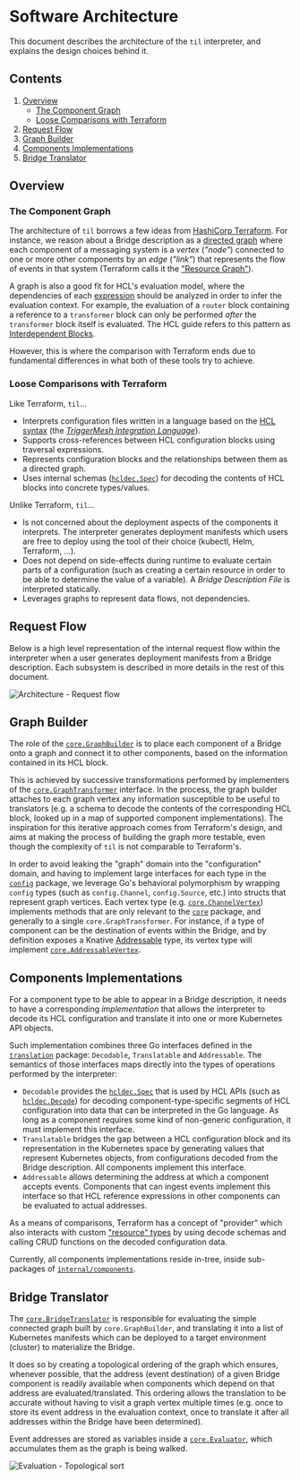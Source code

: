 # Software Architecture

This document describes the architecture of the `til` interpreter, and explains the design choices behind it.

## Contents

1. [Overview](#overview)
   * [The Component Graph](#the-component-graph)
   * [Loose Comparisons with Terraform](#loose-comparisons-with-terraform)
1. [Request Flow](#request-flow)
1. [Graph Builder](#graph-builder)
1. [Components Implementations](#components-implementations)
1. [Bridge Translator](#bridge-translator)

## Overview

### The Component Graph

The architecture of `til` borrows a few ideas from [HashiCorp Terraform][tf-arch]. For instance, we reason about a
Bridge description as a [directed graph][wiki-graph] where each component of a messaging system is a _vertex_ (_"node"_)
connected to one or more other components by an _edge_ (_"link"_) that represents the flow of events in that system
(Terraform calls it the ["Resource Graph"][tf-graph]).

A graph is also a good fit for HCL's evaluation model, where the dependencies of each [expression][hcl-expr] should be
analyzed in order to infer the evaluation context. For example, the evaluation of a `router` block containing a
reference to a `transformer` block can only be performed _after_ the `transformer` block itself is evaluated. The HCL
guide refers to this pattern as [Interdependent Blocks][hcl-idpblk].

However, this is where the comparison with Terraform ends due to fundamental differences in what both of these tools try
to achieve.

### Loose Comparisons with Terraform

Like Terraform, `til`...

* Interprets configuration files written in a language based on the [HCL syntax][hcl-spec] (the [_TriggerMesh
  Integration Language_][til-spec]).
* Supports cross-references between HCL configuration blocks using traversal expressions.
* Represents configuration blocks and the relationships between them as a directed graph.
* Uses internal schemas ([`hcldec.Spec`][hcldec-spec]) for decoding the contents of HCL blocks into concrete
  types/values.

Unlike Terraform, `til`...

* Is not concerned about the deployment aspects of the components it interprets. The interpreter generates deployment
  manifests which users are free to deploy using the tool of their choice (kubectl, Helm, Terraform, ...).
* Does not depend on side-effects during runtime to evaluate certain parts of a configuration (such as creating a
  certain resource in order to be able to determine the value of a variable). A _Bridge Description File_ is interpreted
  statically.
* Leverages graphs to represent data flows, not dependencies.

## Request Flow

Below is a high level representation of the internal request flow within the interpreter when a user generates
deployment manifests from a Bridge description. Each subsystem is described in more details in the rest of this
document.

![Architecture - Request flow][arch-graph]

## Graph Builder

The role of the [`core.GraphBuilder`][pkgcore-graphb] is to place each component of a Bridge onto a graph and connect it
to other components, based on the information contained in its HCL block. 

This is achieved by successive transformations performed by implementers of the
[`core.GraphTransformer`][pkgcore-grapht] interface. In the process, the graph builder attaches to each graph vertex any
information susceptible to be useful to translators (e.g. a schema to decode the contents of the corresponding HCL
block, looked up in a map of supported component implementations). The inspiration for this iterative approach comes
from Terraform's design, and aims at making the process of building the graph more testable, even though the complexity
of `til` is not comparable to Terraform's.

In order to avoid leaking the "graph" domain into the "configuration" domain, and having to implement large interfaces
for each type in the [`config`][pkgconfig] package, we leverage Go's behavioral polymorphism by wrapping `config` types
(such as `config.Channel`, `config.Source`, etc.) into structs that represent graph vertices. Each vertex type (e.g.
[`core.ChannelVertex`][pkgcore-chvrtx]) implements methods that are only relevant to the [`core`][pkgcore] package, and
generally to a single `core.GraphTransformer`. For instance, if a type of component can be the destination of events
within the Bridge, and by definition exposes a Knative [Addressable][kn-addr] type, its vertex type will implement
[`core.AddressableVertex`][pkgcore-addrvrtx].

## Components Implementations

For a component type to be able to appear in a Bridge description, it needs to have a corresponding _implementation_
that allows the interpreter to decode its HCL configuration and translate it into one or more Kubernetes API objects.

Such implementation combines three Go interfaces defined in the [`translation`][pkgtransl] package: `Decodable`,
`Translatable` and `Addressable`. The semantics of those interfaces maps directly into the types of operations performed
by the interpreter:

* `Decodable` provides the [`hcldec.Spec`][hcldec-spec] that is used by HCL APIs (such as [`hcldec.Decode`][hcldec-dec])
  for decoding component-type-specific segments of HCL configuration into data that can be interpreted in the Go
  language. As long as a component requires some kind of non-generic configuration, it must implement this interface.
* `Translatable` bridges the gap between a HCL configuration block and its representation in the Kubernetes space by
  generating values that represent Kubernetes objects, from configurations decoded from the Bridge description. All
  components implement this interface.
* `Addressable` allows determining the address at which a component accepts events. Components that can ingest events
  implement this interface so that HCL reference expressions in other components can be evaluated to actual addresses.

As a means of comparisons, Terraform has a concept of "provider" which also interacts with custom ["resource"
types][tf-res] by using decode schemas and calling CRUD functions on the decoded configuration data.

Currently, all components implementations reside in-tree, inside sub-packages of [`internal/components`][pkgcomps].

## Bridge Translator

The [`core.BridgeTranslator`][pkgcore-brgtrsl] is responsible for evaluating the simple connected graph built by
`core.GraphBuilder`, and translating it into a list of Kubernetes manifests which can be deployed to a target
environment (cluster) to materialize the Bridge.

It does so by creating a topological ordering of the graph which ensures, whenever possible, that the address (event
destination) of a given Bridge component is readily available when components which depend on that address are
evaluated/translated. This ordering allows the translation to be accurate without having to visit a graph vertex
multiple times (e.g. once to store its event address in the evaluation context, once to translate it after all addresses
within the Bridge have been determined).

Event addresses are stored as variables inside a [`core.Evaluator`][pkgcore-eval], which accumulates them as the graph
is being walked.

![Evaluation - Topological sort][topo-sort-graph]

<!-- internal links -->
[arch-graph]: .assets/arch-request-flow.svg
[topo-sort-graph]: .assets/topological-sort.svg
[til-spec]: language-spec.md
[pkgcore-graphb]: https://github.com/antoineco/triggermesh-til/blob/bf0d78bd/core/graph.go#L10-L15
[pkgcore-grapht]: https://github.com/antoineco/triggermesh-til/blob/bf0d78bd/core/graph.go#L52-L55
[pkgcore-brgtrsl]: https://github.com/antoineco/triggermesh-til/blob/bf0d78bd/core/translate.go#L13-L18
[pkgcore-eval]: https://github.com/antoineco/triggermesh-til/blob/bf0d78bd/core/eval_context.go#L12-L27
[pkgcore]: https://github.com/antoineco/triggermesh-til/blob/bf0d78bd/core/doc.go
[pkgcore-chvrtx]: https://github.com/antoineco/triggermesh-til/blob/bf0d78bd/core/vertex_channel.go#L16-L26
[pkgcore-addrvrtx]: https://github.com/antoineco/triggermesh-til/blob/bf0d78bd/core/transform_connect_refs.go#L11-L25
[pkgconfig]: https://github.com/antoineco/triggermesh-til/blob/bf0d78bd/config/doc.go
[pkgcomps]: ../internal/components
[pkgtransl]: https://github.com/antoineco/triggermesh-til/blob/bf0d78bd/translation/doc.go

<!-- HashiCorp links -->
[tf-arch]: https://github.com/hashicorp/terraform/blob/main/docs/architecture.md
[tf-graph]: https://www.terraform.io/docs/internals/graph.html
[tf-res]: https://pkg.go.dev/github.com/hashicorp/terraform-plugin-sdk/v2/helper/schema#Resource
[hcl-spec]: https://github.com/hashicorp/hcl/blob/main/hclsyntax/spec.md
[hcl-expr]: https://github.com/hashicorp/hcl/blob/main/hclsyntax/spec.md#expressions
[hcl-idpblk]: https://hcl.readthedocs.io/en/latest/go_patterns.html#interdependent-blocks
[hcldec-spec]: https://pkg.go.dev/github.com/hashicorp/hcl/v2/hcldec#Spec
[hcldec-dec]: https://pkg.go.dev/github.com/hashicorp/hcl/v2/hcldec#Decode

<!-- misc links -->
[kn-addr]: https://pkg.go.dev/github.com/knative/pkg/apis/duck/v1#Addressable
[wiki-graph]: https://en.wikipedia.org/wiki/Directed_graph
